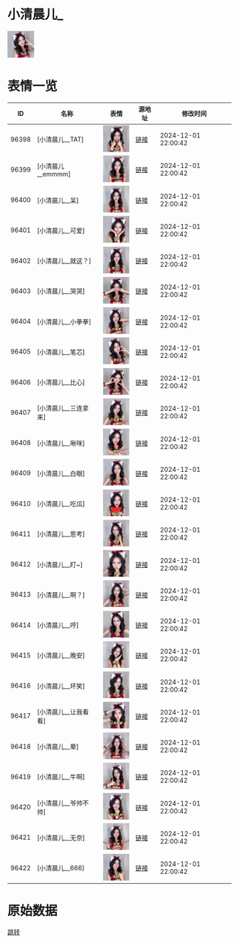 # 小清晨儿_

<img src="./cover.png" height="60" alt="cover" />

# 表情一览

|ID|名称|表情|源地址|修改时间|
|----|----|----|----|----|
|96398|[小清晨儿__TAT]|<img src="./pic/096398_%5B小清晨儿__TAT%5D.png" height="60" alt="TAT"/>|[链接](https://i0.hdslb.com/bfs/garb/cfb2820cd8a7b429781a3e7b5f7465db2bb0eb71.png)|2024-12-01 22:00:42|
|96399|[小清晨儿__emmmm]|<img src="./pic/096399_%5B小清晨儿__emmmm%5D.png" height="60" alt="emmmm"/>|[链接](https://i0.hdslb.com/bfs/garb/0ec825d6a64d0fc4d3d133082b5aba0c3a5387a5.png)|2024-12-01 22:00:42|
|96400|[小清晨儿__呆]|<img src="./pic/096400_%5B小清晨儿__呆%5D.png" height="60" alt="呆"/>|[链接](https://i0.hdslb.com/bfs/garb/bd6a1b45e608f224256c83a0f1a86d1c58523376.png)|2024-12-01 22:00:42|
|96401|[小清晨儿__可爱]|<img src="./pic/096401_%5B小清晨儿__可爱%5D.png" height="60" alt="可爱"/>|[链接](https://i0.hdslb.com/bfs/garb/ad1061b61153e163815aa98d801ecc4e5b5bf1d5.png)|2024-12-01 22:00:42|
|96402|[小清晨儿__就这？]|<img src="./pic/096402_%5B小清晨儿__就这？%5D.png" height="60" alt="就这？"/>|[链接](https://i0.hdslb.com/bfs/garb/aba858a2ad37521c783844b8cc5b4c8361309d89.png)|2024-12-01 22:00:42|
|96403|[小清晨儿__哭哭]|<img src="./pic/096403_%5B小清晨儿__哭哭%5D.png" height="60" alt="哭哭"/>|[链接](https://i0.hdslb.com/bfs/garb/56ddd327ef8bb81dc75c80acaf74e4346a76dc7c.png)|2024-12-01 22:00:42|
|96404|[小清晨儿__小拳拳]|<img src="./pic/096404_%5B小清晨儿__小拳拳%5D.png" height="60" alt="小拳拳"/>|[链接](https://i0.hdslb.com/bfs/garb/f534d97a0047642cc71c6f2c6c233ea6aa81dc92.png)|2024-12-01 22:00:42|
|96405|[小清晨儿__笔芯]|<img src="./pic/096405_%5B小清晨儿__笔芯%5D.png" height="60" alt="笔芯"/>|[链接](https://i0.hdslb.com/bfs/garb/15a55b91c9201623bbbd4690dc5b3254fb25603c.png)|2024-12-01 22:00:42|
|96406|[小清晨儿__比心]|<img src="./pic/096406_%5B小清晨儿__比心%5D.png" height="60" alt="比心"/>|[链接](https://i0.hdslb.com/bfs/garb/b6193245e788caf2ad25fcf6a9ec3e6b2f227118.png)|2024-12-01 22:00:42|
|96407|[小清晨儿__三连拿来]|<img src="./pic/096407_%5B小清晨儿__三连拿来%5D.png" height="60" alt="三连拿来"/>|[链接](https://i0.hdslb.com/bfs/garb/5dd41a0f236efc8170debfd668276d578636709f.png)|2024-12-01 22:00:42|
|96408|[小清晨儿__啾咪]|<img src="./pic/096408_%5B小清晨儿__啾咪%5D.png" height="60" alt="啾咪"/>|[链接](https://i0.hdslb.com/bfs/garb/bab9829404172b1dc67c419dfd2e38bbed651c93.png)|2024-12-01 22:00:42|
|96409|[小清晨儿__白眼]|<img src="./pic/096409_%5B小清晨儿__白眼%5D.png" height="60" alt="白眼"/>|[链接](https://i0.hdslb.com/bfs/garb/ff4b15c9ebbd1f76bcac57119e1fd26c45bf2867.png)|2024-12-01 22:00:42|
|96410|[小清晨儿__吃瓜]|<img src="./pic/096410_%5B小清晨儿__吃瓜%5D.png" height="60" alt="吃瓜"/>|[链接](https://i0.hdslb.com/bfs/garb/2098df6c25ca314a9e0c57b6ca5bd3b49e5cce43.png)|2024-12-01 22:00:42|
|96411|[小清晨儿__思考]|<img src="./pic/096411_%5B小清晨儿__思考%5D.png" height="60" alt="思考"/>|[链接](https://i0.hdslb.com/bfs/garb/61b53c0da9bea8ee76c31d480c232eb366bb19f4.png)|2024-12-01 22:00:42|
|96412|[小清晨儿__盯~]|<img src="./pic/096412_%5B小清晨儿__盯~%5D.png" height="60" alt="盯~"/>|[链接](https://i0.hdslb.com/bfs/garb/316bfae504bf35944d00eef5ae30319a3ef21229.png)|2024-12-01 22:00:42|
|96413|[小清晨儿__啊？]|<img src="./pic/096413_%5B小清晨儿__啊？%5D.png" height="60" alt="啊？"/>|[链接](https://i0.hdslb.com/bfs/garb/8ee5c698889a45e22c791632369a739a428228b5.png)|2024-12-01 22:00:42|
|96414|[小清晨儿__哼]|<img src="./pic/096414_%5B小清晨儿__哼%5D.png" height="60" alt="哼"/>|[链接](https://i0.hdslb.com/bfs/garb/4d0338495f474f6cbf6199d35ba1490d93abb326.png)|2024-12-01 22:00:42|
|96415|[小清晨儿__晚安]|<img src="./pic/096415_%5B小清晨儿__晚安%5D.png" height="60" alt="晚安"/>|[链接](https://i0.hdslb.com/bfs/garb/dc1ee3ee7020416555868ed3aae2cbe1b2a52749.png)|2024-12-01 22:00:42|
|96416|[小清晨儿__坏笑]|<img src="./pic/096416_%5B小清晨儿__坏笑%5D.png" height="60" alt="坏笑"/>|[链接](https://i0.hdslb.com/bfs/garb/0c222cf27161cc7cfab809ab16bcbc432ed88309.png)|2024-12-01 22:00:42|
|96417|[小清晨儿__让我看看]|<img src="./pic/096417_%5B小清晨儿__让我看看%5D.png" height="60" alt="让我看看"/>|[链接](https://i0.hdslb.com/bfs/garb/464ac87165c27c580042fa1a4d6250eef5663806.png)|2024-12-01 22:00:42|
|96418|[小清晨儿__晕]|<img src="./pic/096418_%5B小清晨儿__晕%5D.png" height="60" alt="晕"/>|[链接](https://i0.hdslb.com/bfs/garb/aa12ac85637cd87feb4f6988636bf3a8c652c2df.png)|2024-12-01 22:00:42|
|96419|[小清晨儿__牛啊]|<img src="./pic/096419_%5B小清晨儿__牛啊%5D.png" height="60" alt="牛啊"/>|[链接](https://i0.hdslb.com/bfs/garb/df12a1149a944a3260ccbdb106fbec4cdf89a958.png)|2024-12-01 22:00:42|
|96420|[小清晨儿__爷帅不帅]|<img src="./pic/096420_%5B小清晨儿__爷帅不帅%5D.png" height="60" alt="爷帅不帅"/>|[链接](https://i0.hdslb.com/bfs/garb/97c0b6b76e13d07ab1581c828bc0619a2c975ec3.png)|2024-12-01 22:00:42|
|96421|[小清晨儿__无奈]|<img src="./pic/096421_%5B小清晨儿__无奈%5D.png" height="60" alt="无奈"/>|[链接](https://i0.hdslb.com/bfs/garb/7a4149d5ef3963698d88a35bf2c8b63865734e73.png)|2024-12-01 22:00:42|
|96422|[小清晨儿__666]|<img src="./pic/096422_%5B小清晨儿__666%5D.png" height="60" alt="666"/>|[链接](https://i0.hdslb.com/bfs/garb/83232287e4c65f4040f86d3541923af54eb4c096.png)|2024-12-01 22:00:42|

# 原始数据

[跳转](./raw.json)

